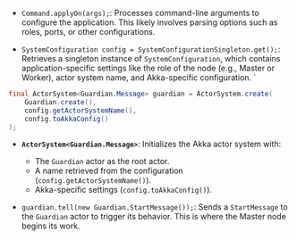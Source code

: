 - `Command.applyOn(args);`: Processes command-line arguments to configure the application. This likely involves parsing options such as roles, ports, or other configurations.

- `SystemConfiguration config = SystemConfigurationSingleton.get();`: Retrieves a singleton instance of `SystemConfiguration`, which contains application-specific settings like the role of the node (e.g., Master or Worker), actor system name, and Akka-specific configuration.
`

```Java
final ActorSystem<Guardian.Message> guardian = ActorSystem.create(
    Guardian.create(), 
    config.getActorSystemName(), 
    config.toAkkaConfig()
);
```

- **`ActorSystem<Guardian.Message>`**: Initializes the Akka actor system with:
    - The `Guardian` actor as the root actor.
    - A name retrieved from the configuration (`config.getActorSystemName()`).
    - Akka-specific settings (`config.toAkkaConfig()`).

- `guardian.tell(new Guardian.StartMessage());`: Sends a `StartMessage` to the `Guardian` actor to trigger its behavior. This is where the Master node begins its work.
